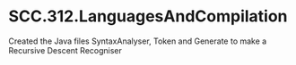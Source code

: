 # SCC.312.LanguagesAndCompilation

Created the Java files SyntaxAnalyser, Token and Generate to make a Recursive Descent Recogniser 
